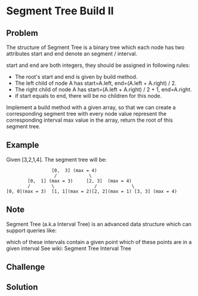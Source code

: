 Segment Tree Build II
===


Problem
-------

The structure of Segment Tree is a binary tree which each node has two attributes start and end denote an segment / interval.

start and end are both integers, they should be assigned in following rules:

- The root's start and end is given by build method.
- The left child of node A has start=A.left, end=(A.left + A.right) / 2.
- The right child of node A has start=(A.left + A.right) / 2 + 1, end=A.right.
- if start equals to end, there will be no children for this node.

Implement a build method with a given array, so that we can create a corresponding segment tree with every node value represent the corresponding interval max value in the array, return the root of this segment tree.

Example
-------

Given [3,2,1,4]. The segment tree will be:
    
                     [0,  3] (max = 4)
                      /            \
            [0,  1] (max = 3)     [2, 3]  (max = 4)
            /        \               /             \
    [0, 0](max = 3)  [1, 1](max = 2)[2, 2](max = 1) [3, 3] (max = 4)

Note
---------

Segment Tree (a.k.a Interval Tree) is an advanced data structure which can support queries like:

which of these intervals contain a given point
which of these points are in a given interval
See wiki:
Segment Tree
Interval Tree

Challenge
---------

Solution
--------

